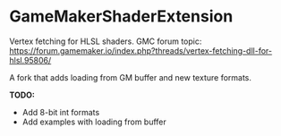 # GameMakerShaderExtension
 Vertex fetching for HLSL shaders.
 GMC forum topic: https://forum.gamemaker.io/index.php?threads/vertex-fetching-dll-for-hlsl.95806/

 A fork that adds loading from GM buffer and new texture formats.

 __TODO:__
 - Add 8-bit int formats
 - Add examples with loading from buffer